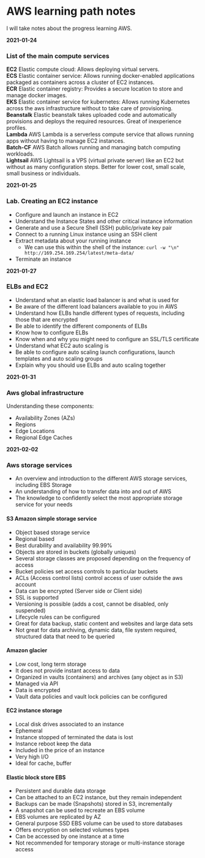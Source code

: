 # AWS learning path notes

I will take notes about the progress learning AWS.

**2021-01-24**

### List of the main compute services

**EC2** Elastic compute cloud: Allows deploying virtual servers.  
**ECS** Elastic container service: Allows running docker-enabled applications packaged as containers across a cluster of EC2 instances.  
**ECR** Elastic container registry: Provides a secure location to store and manage docker images.  
**EKS** Elastic container service for kubernetes: Allows running Kubernetes across the aws infrastructure without to take care of provisioning.  
**Beanstalk** Elastic beanstalk takes uploaded code and automatically provisions and deploys the required resources. Great of inexperience profiles.  
**Lambda** AWS Lambda is a serverless compute service that allows running apps without having to manage EC2 instances.  
**Batch-CF** AWS Batch allows running and managing batch computing workloads.  
**Lightsail** AWS Lightsail is a VPS (virtual private server) like an EC2 but without as many configuration steps. Better for lower cost, small scale, small business or individuals.

**2021-01-25**

### Lab. Creating an EC2 instance

- Configure and launch an instance in EC2
- Understand the Instance States and other critical instance information
- Generate and use a Secure Shell (SSH) public/private key pair
- Connect to a running Linux instance using an SSH client
- Extract metadata about your running instance
  - We can use this within the shell of the instance: `curl -w "\n" http://169.254.169.254/latest/meta-data/`  
- Terminate an instance

**2021-01-27**

### ELBs and EC2

- Understand what an elastic load balancer is and what is used for
- Be aware of the different load balancers available to you in AWS
- Understand how ELBs handle different types of requests, including those that are encrypted
- Be able to identify the different components of ELBs
- Know how to configure ELBs
- Know when and why you might need to configure an SSL/TLS certificate
- Understand what EC2 auto scaling is
- Be able to configure auto scaling launch configurations, launch templates and auto scaling groups
- Explain why you should use ELBs and auto scaling together

**2021-01-31**

### Aws global infrastructure

Understanding these components:

- Availability Zones (AZs)
- Regions
- Edge Locations
- Regional Edge Caches

**2021-02-02**

### Aws storage services

- An overview and introduction to the different AWS storage services, including EBS Storage
- An understanding of how to transfer data into and out of AWS
- The knowledge to confidently select the most appropriate storage service for your needs

#### S3 Amazon simple storage service

- Object based storage service
- Regional based
- Best durability and availability 99.99%
- Objects are stored in buckets (globally uniques)
- Several storage classes are proposed depending on the frequency of access
- Bucket policies set access controls to particular buckets
- ACLs (Access control lists) control access of user outside the aws account
- Data can be encrypted (Server side or Client side)
- SSL is supported
- Versioning is possible (adds a cost, cannot be disabled, only suspended)
- Lifecycle rules can be configured
- Great for data backup, static content and websites and large data sets
- Not great for data archiving, dynamic data, file system required, structured data that need to be queried

#### Amazon glacier

- Low cost, long term storage
- It does not provide instant access to data
- Organized in vaults (containers) and archives (any object as in S3)
- Managed via API
- Data is encrypted
- Vault data policies and vault lock policies can be configured

#### EC2 instance storage

- Local disk drives associated to an instance
- Ephemeral
- Instance stopped of terminated the data is lost
- Instance reboot keep the data
- Included in the price of an instance
- Very high I/O
- Ideal for cache, buffer

#### Elastic block store EBS

- Persistent and durable data storage
- Can be attached to an EC2 instance, but they remain independent
- Backups can be made (Snapshots) stored in S3, incrementally
- A snapshot can be used to recreate an EBS volume
- EBS volumes are replicated by AZ
- General purpose SSD EBS volume can be used to store databases
- Offers encryption on selected volumes types
- Can be accessed by one instance at a time  
- Not recommended for temporary storage or multi-instance storage access
